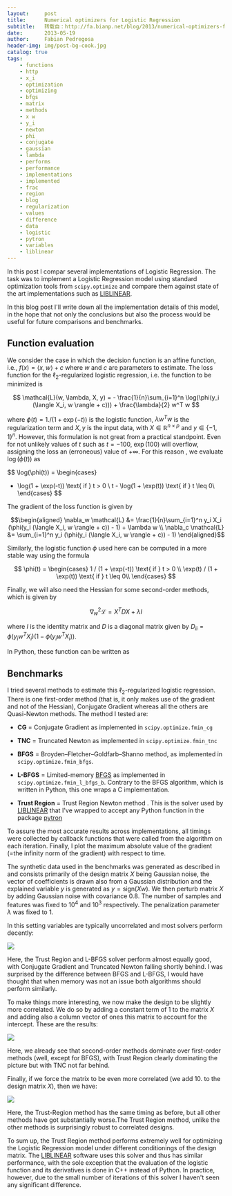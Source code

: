 ```yaml
---
layout:     post
title:      Numerical optimizers for Logistic Regression
subtitle:   转载自：http://fa.bianp.net/blog/2013/numerical-optimizers-for-logistic-regression/
date:       2013-05-19
author:     Fabian Pedregosa
header-img: img/post-bg-cook.jpg
catalog: true
tags:
    - functions
    - http
    - x_i
    - optimization
    - optimizing
    - bfgs
    - matrix
    - methods
    - x w
    - y_i
    - newton
    - phi
    - conjugate
    - gaussian
    - lambda
    - performs
    - performance
    - implementations
    - implemented
    - frac
    - region
    - blog
    - regularization
    - values
    - difference
    - data
    - logistic
    - pytron
    - variables
    - liblinear
---
```


In this post I compar several implementations of
Logistic Regression. The task was to implement a Logistic Regression model
using standard optimization tools from `scipy.optimize` and compare
them against state of the art implementations such as
[LIBLINEAR](http://www.csie.ntu.edu.tw/~cjlin/liblinear).

In this blog post I'll write down all the implementation details of this
model, in the hope that not only the conclusions but also the process would be
useful for future comparisons and benchmarks.

## Function evaluation

We consider the case in which the decision function is an affine function, i.e., $f(x) = \langle x, w \rangle + c$ where $w$ and $c$ are parameters to estimate. The loss function for the $\ell_2$-regularized logistic regression, i.e. the
function to be minimized is

$$
\mathcal{L}(w, \lambda, X, y) = - \frac{1}{n}\sum_{i=1}^n \log(\phi(y_i (\langle X_i, w \rangle + c))) + \frac{\lambda}{2} w^T w
$$

where $\phi(t) = 1. / (1 + \exp(-t))$ is the logistic
function, $\lambda w^T w$ is
the regularization term and $X, y$ is the input data, with $X \in
\mathbb{R}^{n \times p}$ and $y \in \{-1, 1\}^n$. However, this formulation is
not great from a practical standpoint. Even for not unlikely values of $t$
such as $t = -100$, $\exp(100)$ will overflow, assigning the loss an
(erroneous) value of $+\infty$. For this reason , we evaluate
$\log(\phi(t))$ as

$$
\log(\phi(t)) = 
\begin{cases}
- \log(1 + \exp(-t)) \text{ if } t > 0 \\
t - \log(1 + \exp(t)) \text{ if } t \leq 0\\
\end{cases}
$$

The gradient of the loss function is given by

$$\begin{aligned}
\nabla_w \mathcal{L} &= \frac{1}{n}\sum_{i=1}^n y_i X_i (\phi(y_i (\langle X_i, w \rangle + c)) - 1) + \lambda w \\
\nabla_c \mathcal{L} &= \sum_{i=1}^n y_i (\phi(y_i (\langle X_i, w \rangle + c)) - 1)
\end{aligned}$$

Similarly, the logistic function $\phi$ used here can be computed in a more
stable way using the formula

$$
\phi(t) = \begin{cases}
1 / (1 + \exp(-t)) \text{ if } t > 0 \\
\exp(t) / (1 + \exp(t)) \text{ if } t \leq 0\\
\end{cases}
$$

Finally, we will also need the Hessian for some second-order methods, which is given by

$$
\nabla_w ^2 \mathcal{L} = X^T D X + \lambda I
$$

where $I$ is the identity matrix and $D$ is a diagonal matrix given by $D_{ii} = \phi(y_i w^T X_i)(1 - \phi(y_i w^T X_i))$.

In Python, these function can be written as

## Benchmarks

I tried several methods to estimate this $\ell_2$-regularized logistic regression. There is
one first-order method (that is, it only makes use of the gradient and not of
the Hessian), Conjugate
Gradient
whereas all the others are Quasi-Newton methods. The method I tested are:

- **CG** = Conjugate Gradient as implemented in `scipy.optimize.fmin_cg`

- **TNC** = Truncated Newton as implemented in `scipy.optimize.fmin_tnc`

- **BFGS** = Broyden–Fletcher–Goldfarb–Shanno method, as implemented in `scipy.optimize.fmin_bfgs`.

- **L-BFGS** = Limited-memory [BFGS](http://en.wikipedia.org/wiki/BFGS_method) as implemented in `scipy.optimize.fmin_l_bfgs_b`. Contrary to the BFGS algorithm, which is written in Python, this one wraps a C implementation.

- **Trust Region** = Trust Region Newton method . This is the solver used by [LIBLINEAR](http://www.csie.ntu.edu.tw/~cjlin/liblinear) that I've wrapped to accept any Python function in the package [pytron](http://github.com/fabianp/pytron)


To assure the most accurate results across implementations, all timings were
collected by callback functions that were called from the algorithm on each
iteration. Finally, I plot the maximum absolute value of the gradient (=the
infinity norm of the gradient) with respect to time.

The synthetic data used in the benchmarks was generated as described in and consists
primarily of the design matrix $X$ being Gaussian noise, the vector of
coefficients is drawn also from a Gaussian distribution and the explained
variable $y$ is generated as $y = \text{sign}(X w)$. We then perturb matrix
$X$ by adding Gaussian noise with covariance 0.8. The number of samples and features
was fixed to $10^4$ and $10^3$ respectively. The penalization parameter $\lambda$ was
fixed to 1.

In this setting variables are typically uncorrelated and most solvers perform
decently:

![](http://fa.bianp.net/blog/static/images/2013/comparison_logistic_corr_0.png)


Here, the Trust Region and L-BFGS solver perform almost equally good, with
Conjugate Gradient and Truncated Newton falling shortly behind. I was surprised
by the difference between BFGS and L-BFGS, I would have thought that when memory was not an issue both algorithms should perform similarly.

To make things more interesting, we now make the design to be slightly more
correlated. We do so by adding a constant term of 1 to the matrix $X$ and
adding also a column vector of ones this matrix to account for the intercept. These are the results:

![](http://fa.bianp.net/blog/static/images/2013/comparison_logistic_corr_1.png)


Here, we already see that second-order methods dominate over first-order
methods (well, except for BFGS), with Trust Region clearly dominating the
picture but with TNC not far behind.

Finally, if we force the matrix to be even more correlated (we add 10. to the
design matrix $X$), then we have:

![](http://fa.bianp.net/blog/static/images/2013/comparison_logistic_corr_10.png)


Here, the Trust-Region method has the same timing as before, but all other
methods have got substantially worse.The Trust Region
method, unlike the other methods is surprisingly robust to correlated designs.

To sum up, the Trust Region method performs extremely well for optimizing the
Logistic Regression model under different conditionings of the design matrix.
The [LIBLINEAR](http://www.csie.ntu.edu.tw/~cjlin/liblinear) software uses
this solver and thus has similar performance, with the sole exception that the
evaluation of the logistic function and its derivatives is done in C++ instead
of Python. In practice, however, due to the small number of iterations of this
solver I haven't seen any significant difference.
